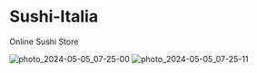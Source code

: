 # Sushi-Italia
Online Sushi Store

![photo_2024-05-05_07-25-00](https://github.com/Takemyeye/Sushi-Italia/assets/151098313/4b5feab5-81a6-4030-97c4-11a4cfc00f16)
![photo_2024-05-05_07-25-11](https://github.com/Takemyeye/Sushi-Italia/assets/151098313/fa30321a-8895-4339-978a-d7a0cd0d99a6)
